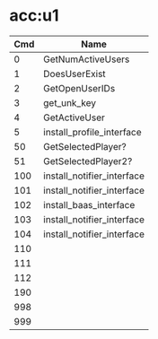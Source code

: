# acc:u1

| Cmd | Name                         |
| --- | ---------------------------- |
| 0   | GetNumActiveUsers            |
| 1   | DoesUserExist                |
| 2   | GetOpenUserIDs               |
| 3   | get\_unk\_key                |
| 4   | GetActiveUser                |
| 5   | install\_profile\_interface  |
| 50  | GetSelectedPlayer?           |
| 51  | GetSelectedPlayer2?          |
| 100 | install\_notifier\_interface |
| 101 | install\_notifier\_interface |
| 102 | install\_baas\_interface     |
| 103 | install\_notifier\_interface |
| 104 | install\_notifier\_interface |
| 110 |                              |
| 111 |                              |
| 112 |                              |
| 190 |                              |
| 998 |                              |
| 999 |                              |
